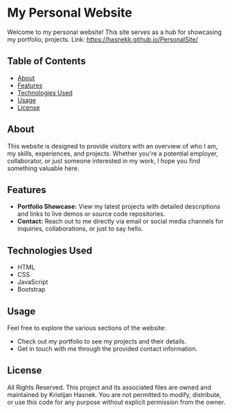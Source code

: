 # My Personal Website

Welcome to my personal website! This site serves as a hub for showcasing my portfolio, projects.
Link: https://hasnekk.github.io/PersonalSite/

## Table of Contents
- [About](#about)
- [Features](#features)
- [Technologies Used](#technologies-used)
- [Usage](#usage)
- [License](#license)

## About
This website is designed to provide visitors with an overview of who I am, my skills, experiences, and projects. Whether you're a potential employer, collaborator, or just someone interested in my work, I hope you find something valuable here.

## Features
- **Portfolio Showcase:** View my latest projects with detailed descriptions and links to live demos or source code repositories.
- **Contact:** Reach out to me directly via email or social media channels for inquiries, collaborations, or just to say hello.

## Technologies Used
- HTML
- CSS
- JavaScript
- Bootstrap

## Usage
Feel free to explore the various sections of the website:
- Check out my portfolio to see my projects and their details.
- Get in touch with me through the provided contact information.

## License
All Rights Reserved. This project and its associated files are owned and maintained by Kristijan Hasnek. You are not permitted to modify, distribute, or use this code for any purpose without explicit permission from the owner.
